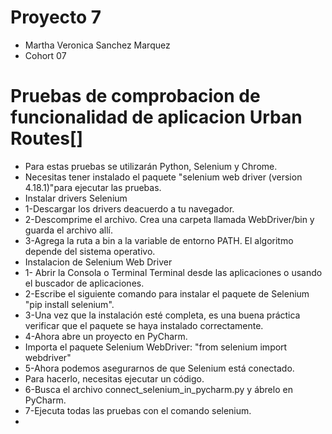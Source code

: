 # Proyecto 7
- Martha Veronica Sanchez Marquez
- Cohort 07
# Pruebas de comprobacion de funcionalidad de aplicacion Urban Routes[]
- Para estas pruebas se utilizarán Python, Selenium y Chrome.
- Necesitas tener instalado el paquete "selenium web driver (version 4.18.1)"para ejecutar las pruebas.
- Instalar drivers Selenium
- 1-Descargar los drivers deacuerdo a tu navegador.
- 2-Descomprime el archivo. Crea una carpeta llamada WebDriver/bin y guarda el archivo allí.
- 3-Agrega la ruta a bin a la variable de entorno PATH. El algoritmo depende del sistema operativo.
- Instalacion de Selenium Web Driver
- 1- Abrir la Consola o Terminal Terminal desde las aplicaciones o usando el buscador de aplicaciones.
- 2-Escribe el siguiente comando para instalar el paquete de Selenium "pip install selenium".
- 3-Una vez que la instalación esté completa, es una buena práctica verificar que el paquete se haya instalado correctamente.
- 4-Ahora abre un proyecto en PyCharm. 
- Importa el paquete Selenium WebDriver: "from selenium import webdriver"
- 5-Ahora podemos asegurarnos de que Selenium está conectado.
- Para hacerlo, necesitas ejecutar un código. 
- 6-Busca el archivo connect_selenium_in_pycharm.py y ábrelo en PyCharm.
- 7-Ejecuta todas las pruebas con el comando selenium.
- 
